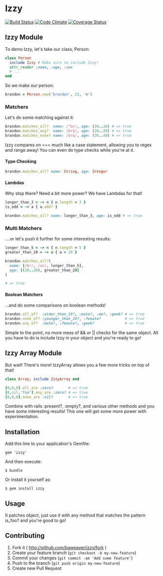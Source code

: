 # Izzy

[![Build Status](https://travis-ci.org/baweaver/izzy.png?branch=master)](https://travis-ci.org/baweaver/izzy)
[![Code Climate](https://codeclimate.com/github/baweaver/izzy.png)](https://codeclimate.com/github/baweaver/izzy)
[![Coverage Status](https://coveralls.io/repos/baweaver/izzy/badge.png?branch=master)](https://coveralls.io/r/baweaver/izzy?branch=master)

## Izzy Module

To demo Izzy, let's take our class, Person:

```ruby
class Person
  include Izzy # Make sure to include Izzy!
  attr_reader :name, :age, :sex
  # ...
end
```

So we make our person:
```ruby
brandon = Person.new('brandon', 23, 'm')
```

### Matchers

Let's do some matching against it:
```ruby
brandon.matches_all?  name: /^br/, age: (20..30) # => true
brandon.matches_any?  name: /br$/, age: (20..30) # => true
brandon.matches_none? name: /br&/, age: (30..40) # => true
```
Izzy compares on === much like a case statement, allowing you to regex and range away! You can even do type checks while you're at it.

#### Type Checking

```ruby
brandon.matches_all? name: String, age: Integer
```

#### Lambdas

Why stop there? Need a bit more power? We have Lambdas for that!

```ruby
longer_than_3 = -> n { n.length > 3 }
is_odd = -> a { a.odd? }

brandon.matches_all? name: longer_than_3, age: is_odd # => true
```

### Multi Matchers

....or let's push it further for some interesting results:

```ruby
longer_than_5 = -> n { n.length > 5 }
greater_than_20 = -> a { a > 20 }

brandon.matches_all?(
  name: [/br/, /an/, longer_than_5],
  age: [(20..30), greater_than_20]
)

# => true

```

#### Boolean Matchers

...and do some comparisons on boolean methods!
```ruby
brandon.all_of?  :older_than_18?, :male?, :me?, :geek? # => true
brandon.none_of? :younger_than_18?, :female?           # => true
brandon.any_of?  :male?, :female?, :geek?              # => true
```


Simple to the point, no more mess of && or || checks for the same object. All you have to do is include Izzy in your object and you're ready to go!

## Izzy Array Module

But wait! There's more! IzzyArray allows you a few more tricks on top of that!
```ruby
class Array; include IzzyArray end

[0,0,0].all_are :zero?       # => true
[0,nil,'foo'].any_are :zero? # => true
[0,0,0].none_are :nil?       # => true
```

Combine with rails :present?, :empty?, and various other methods and you have some interesting results! This one will get some more power with experimentation.

## Installation

Add this line to your application's Gemfile:

    gem 'izzy'

And then execute:

    $ bundle

Or install it yourself as:

    $ gem install izzy

## Usage

It patches object, just use it with any method that matches the pattern is_foo? and you're good to go!

## Contributing

1. Fork it ( http://github.com/baweaver/izzy/fork )
2. Create your feature branch (`git checkout -b my-new-feature`)
3. Commit your changes (`git commit -am 'Add some feature'`)
4. Push to the branch (`git push origin my-new-feature`)
5. Create new Pull Request
